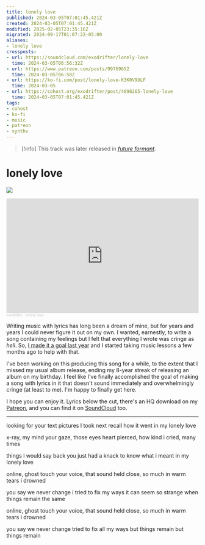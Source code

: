 ```yaml
---
title: lonely love
published: 2024-03-05T07:01:45.421Z
created: 2024-03-05T07:01:45.421Z
modified: 2025-02-05T23:35:16Z
migrated: 2024-09-17T01:07:22-05:00
aliases:
- lonely love
crossposts:
- url: https://soundcloud.com/exodrifter/lonely-love
  time: 2024-03-05T06:56:32Z
- url: https://www.patreon.com/posts/99769652
  time: 2024-03-05T06:58Z
- url: https://ko-fi.com/post/lonely-love-K3K0V9ULF
  time: 2024-03-05
- url: https://cohost.org/exodrifter/post/4898265-lonely-love
  time: 2024-03-05T07:01:45.421Z
tags:
- cohost
- ko-fi
- music
- patreon
- synthv
---
```


> [!info]
> This track was later released in *[future formant](../albums/future-formant/lonely-love.md)*.

# lonely love

![](../albums/future-formant/lonely-love.png)

<iframe width="100%" height="300" scrolling="no" frameborder="no" allow="autoplay" src="https://w.soundcloud.com/player/?url=https%3A//api.soundcloud.com/tracks/1765475937&color=%23ff5500&auto_play=false&hide_related=false&show_comments=true&show_user=true&show_reposts=false&show_teaser=true&visual=true"></iframe><div style="font-size: 10px; color: #cccccc;line-break: anywhere;word-break: normal;overflow: hidden;white-space: nowrap;text-overflow: ellipsis; font-family: Interstate,Lucida Grande,Lucida Sans Unicode,Lucida Sans,Garuda,Verdana,Tahoma,sans-serif;font-weight: 100;"><a href="https://soundcloud.com/exodrifter" title="exodrifter" target="_blank" style="color: #cccccc; text-decoration: none;">exodrifter</a> · <a href="https://soundcloud.com/exodrifter/lonely-love" title="lonely love" target="_blank" style="color: #cccccc; text-decoration: none;">lonely love</a></div>

Writing music with lyrics has long been a dream of mine, but for years and years I could never figure it out on my own. I wanted, earnestly, to write a song containing my feelings but I felt that everything I wrote was cringe as _hell_. So, [I made it a goal last year](20230117184206.md) and I started taking music lessons a few months ago to help with that.

I've been working on this producing this song for a while, to the extent that I missed my usual album release, ending my 8-year streak of releasing an album on my birthday. I feel like I've finally accomplished the goal of making a song with lyrics in it that doesn't sound immediately and overwhelmingly cringe (at least to me). I'm happy to finally get here.

I hope you can enjoy it. Lyrics below the cut, there's an HQ download on my [Patreon](https://www.patreon.com/posts/99769652), and you can find it on [SoundCloud](https://soundcloud.com/exodrifter/lonely-love) too.

---

looking for your text
pictures I took next
recall how it went
in my lonely love

x-ray, my mind
your gaze, those eyes
heart pierced, how kind
i cried, many times

things i would say back
you just had a knack
to know what i meant
in my lonely love

online, ghost touch
your voice, that sound
held close, so much
in warm tears i drowned

you say we never change
i tried to fix my ways
it can seem so strange when
things remain the same

online, ghost touch
your voice, that sound
held close, so much
in warm tears i drowned

you say we never change
tried to fix all my ways
but things remain
but things remain
